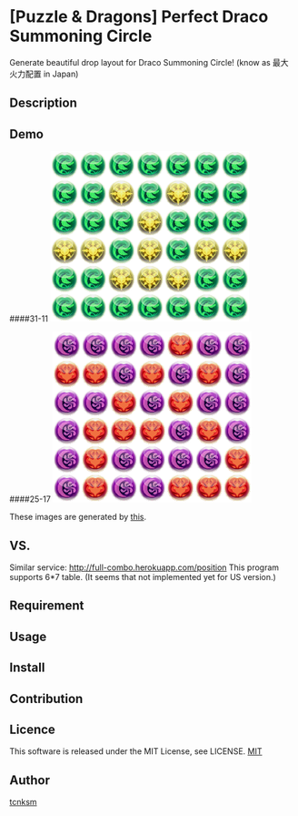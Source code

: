 [Puzzle & Dragons] Perfect Draco Summoning Circle
====

Generate beautiful drop layout for Draco Summoning Circle! (know as 最大火力配置 in Japan)

## Description


## Demo
####31-11
![4390305789439C6L3W0](https://github.com/gumboshi/pzdr_saidai/blob/master/file/4390305789439C6L3W0.png)

####25-17
![25-17ID463222794863C11L0W6.png](https://github.com/gumboshi/pzdr_saidai/blob/master/file/25-17ID463222794863C11L0W6.png)

These images are generated by [this](https://github.com/gumboshi/pzdr_big).

## VS. 
Similar service: http://full-combo.herokuapp.com/position
This program supports 6*7 table. (It seems that not implemented yet for US version.)


## Requirement

## Usage

## Install

## Contribution

## Licence

This software is released under the MIT License, see LICENSE.
[MIT](https://github.com/gumboshi/pzdr_saidai/blob/master/LICENCE)

## Author

[tcnksm](https://github.com/tcnksm)